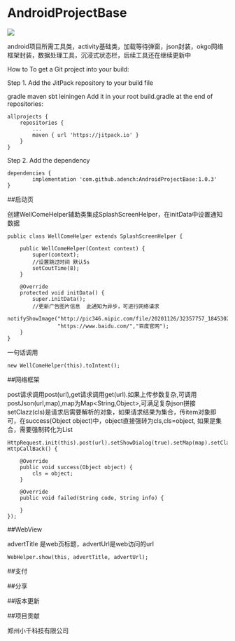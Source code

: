 # AndroidProjectBase
[![](https://www.jitpack.io/v/adench/AndroidProjectBase.svg)](https://www.jitpack.io/#adench/AndroidProjectBase)

android项目所需工具类，activity基础类，加载等待弹窗，json封装，okgo网络框架封装，数据处理工具，沉浸式状态栏，后续工具还在继续更新中

How to
To get a Git project into your build:

Step 1. Add the JitPack repository to your build file

gradle
maven
sbt
leiningen
Add it in your root build.gradle at the end of repositories:

	allprojects {
		repositories {
			...
			maven { url 'https://jitpack.io' }
		}
	}
Step 2. Add the dependency

	dependencies {
	        implementation 'com.github.adench:AndroidProjectBase:1.0.3'
	}

##启动页

创建WellComeHelper辅助类集成SplashScreenHelper，在initData中设置通知数据

    public class WellComeHelper extends SplashScreenHelper {

        public WellComeHelper(Context context) {
            super(context);
            //设置跳过时间 默认5s
            setCoutTime(8);
        }

        @Override
        protected void initData() {
            super.initData();
            //更新广告图片信息  此通知为异步，可进行网络请求
            notifyShowImage("http://pic346.nipic.com/file/20201126/32357757_184530234082_2.jpg",
                    "https://www.baidu.com/","百度官网");
        }
    }

一句话调用

    new WellComeHelper(this).toIntent();

##网络框架

post请求调用post(url),get请求调用get(url).如果上传参数复杂,可调用postJson(url,map),map为Map<String,Object>,可满足复杂json拼接
setClazz(cls)是请求后需要解析的对象，如果请求结果为集合，传item对象即可，在success(Object object)中，object直接强转为cls,cls=object,
如果是集合，需要强制转化为List<cls>

    HttpRequest.init(this).post(url).setShowDialog(true).setMap(map).setClazz(cls).excute(new HttpCallBack() {

        @Override
        public void success(Object object) {
            cls = object;
        }

        @Override
        public void failed(String code, String info) {

        }
    });

##WebView

advertTitle 是web页标题，advertUrl是web访问的url

    WebHelper.show(this, advertTitle, advertUrl);


##支付

##分享

##版本更新




##项目贡献

郑州小千科技有限公司